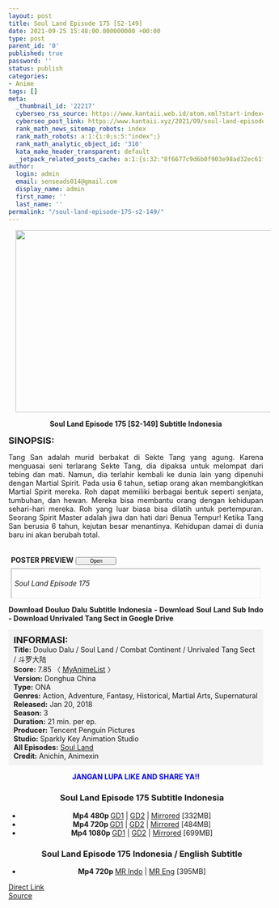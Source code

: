 ```yaml
---
layout: post
title: Soul Land Episode 175 [S2-149]
date: 2021-09-25 15:48:00.000000000 +00:00
type: post
parent_id: '0'
published: true
password: ''
status: publish
categories:
- Anime
tags: []
meta:
  _thumbnail_id: '22217'
  cyberseo_rss_source: https://www.kantaii.web.id/atom.xml?start-index=1&max-results=150
  cyberseo_post_link: https://www.kantaii.xyz/2021/09/soul-land-episode-175-s2-149.html
  rank_math_news_sitemap_robots: index
  rank_math_robots: a:1:{i:0;s:5:"index";}
  rank_math_analytic_object_id: '310'
  kata_make_header_transparent: default
  _jetpack_related_posts_cache: a:1:{s:32:"8f6677c9d6b0f903e98ad32ec61f8deb";a:2:{s:7:"expires";i:1652038174;s:7:"payload";a:0:{}}}
author:
  login: admin
  email: senseads014@gmail.com
  display_name: admin
  first_name: ''
  last_name: ''
permalink: "/soul-land-episode-175-s2-149/"
---
```

<div class="separator" style="clear: both; text-align: center;"><a href="https://1.bp.blogspot.com/-rrY4IBMcrEU/YU9BA08yp_I/AAAAAAAAAEw/uy3q3zBMSsIojjYDuS6vTfmR7c0bpwhBwCLcBGAsYHQ/s1365/Soul%2BLand%2B175%2Bb.jpg" style="margin-left: 1em; margin-right: 1em;"><img border="0" data-original-height="767" data-original-width="1365" height="360" src="{{ site.baseurl }}/assets/2021/09/Soul%2BLand%2B175%2Bb.jpg" width="640" /></a></div>
<p>
<div style="text-align: center;"><b>Soul Land Episode 175 [S2-149] Subtitle Indonesia</b></p>
</div>
<p><b><span style="font-size: large;">SINOPSIS:</span></b>
<div style="text-align: justify;">Tang San adalah murid berbakat di Sekte Tang yang agung. Karena menguasai seni terlarang Sekte Tang, dia dipaksa untuk melompat dari tebing dan mati. Namun, dia terlahir kembali ke dunia lain yang dipenuhi dengan Martial Spirit. Pada usia 6 tahun, setiap orang akan membangkitkan Martial Spirit mereka. Roh dapat memiliki berbagai bentuk seperti senjata, tumbuhan, dan hewan. Mereka bisa membantu orang dengan kehidupan sehari-hari mereka. Roh yang luar biasa bisa dilatih untuk pertempuran. Seorang Spirit Master adalah jiwa dan hati dari Benua Tempur! Ketika Tang San berusia 6 tahun, kejutan besar menantinya. Kehidupan damai di dunia baru ini akan berubah total.</p>
<p><a name="more"></a>
<div>
<div style="margin: 5px;">
<div class="smallfont" style="margin-bottom: 2px;"><span style="font-weight: bold;"><br />POSTER PREVIEW</span><input onclick="if (this.parentNode.parentNode.getElementsByTagName('div')[1].getElementsByTagName('div')[0].style.display != '') { this.parentNode.parentNode.getElementsByTagName('div')[1].getElementsByTagName('div')[0].style.display = ''; this.innerText = ''; this.value = ' Close..'; } else { this.parentNode.parentNode.getElementsByTagName('div')[1].getElementsByTagName('div')[0].style.display = 'none'; this.innerText = ''; this.value = ' Clik Here'; }" style="font-size: 10px; margin: 5px; padding: 0px; width: 80px;" type="button" value="Open" /></div>
<div class="alt2" style="border: 1px inset; margin: 0px; padding: 6px;">
<div style="display: none;">
<div class="separator" style="clear: both; text-align: center;"><a href="https://1.bp.blogspot.com/-Cyi2Wvw8bao/YU9BCfZRJ9I/AAAAAAAAAFE/EBjvi5wj4iooB9k-kRhIUntfD4oMcyyiACLcBGAsYHQ/s1365/Soul%2BLand%2B175%2Bf.jpg" style="margin-left: 1em; margin-right: 1em;"><img border="0" data-original-height="767" data-original-width="1365" height="360" src="{{ site.baseurl }}/assets/2021/09/Soul%2BLand%2B175%2Bf.jpg" width="640" /></a></div>
<p>
<div class="separator" style="clear: both; text-align: center;"><a href="https://1.bp.blogspot.com/-gPoO0d5-FI8/YU9BCO1Cc7I/AAAAAAAAAFA/-ERPysxyjoIdtjOVWpWKmOM3ZLkmlsZwgCLcBGAsYHQ/s1365/Soul%2BLand%2B175%2Be.jpg" style="margin-left: 1em; margin-right: 1em;"><img border="0" data-original-height="767" data-original-width="1365" height="360" src="{{ site.baseurl }}/assets/2021/09/Soul%2BLand%2B175%2Be.jpg" width="640" /></a></div>
<p>
<div class="separator" style="clear: both; text-align: center;"><a href="https://1.bp.blogspot.com/-BGyYipJ__G4/YU9BB3FFDnI/AAAAAAAAAE8/n1NszHPQZFIfz6wfxTZsHSZafJXK8ad0wCLcBGAsYHQ/s1365/Soul%2BLand%2B175%2Bd.jpg" style="margin-left: 1em; margin-right: 1em;"><img border="0" data-original-height="767" data-original-width="1365" height="360" src="{{ site.baseurl }}/assets/2021/09/Soul%2BLand%2B175%2Bd.jpg" width="640" /></a></div>
<p>
<div class="separator" style="clear: both; text-align: center;"><a href="https://1.bp.blogspot.com/-pJLroHcvl28/YU9BBHkRyTI/AAAAAAAAAE4/TwFCD0krG8M4b60s4IJtDHJWubxBLQ6gACLcBGAsYHQ/s1365/Soul%2BLand%2B175%2Bc.jpg" style="margin-left: 1em; margin-right: 1em;"><img border="0" data-original-height="767" data-original-width="1365" height="360" src="{{ site.baseurl }}/assets/2021/09/Soul%2BLand%2B175%2Bc.jpg" width="640" /></a></div>
<p>
<div class="separator" style="clear: both; text-align: center;"><a href="https://1.bp.blogspot.com/-rrY4IBMcrEU/YU9BA08yp_I/AAAAAAAAAEw/uy3q3zBMSsIojjYDuS6vTfmR7c0bpwhBwCLcBGAsYHQ/s1365/Soul%2BLand%2B175%2Bb.jpg" style="margin-left: 1em; margin-right: 1em;"><img border="0" data-original-height="767" data-original-width="1365" height="360" src="{{ site.baseurl }}/assets/2021/09/Soul%2BLand%2B175%2Bb.jpg" width="640" /></a></div>
<p>
<div class="separator" style="clear: both; text-align: center;"><a href="https://1.bp.blogspot.com/-MkIvqJ6D6O4/YU9BA7KGHZI/AAAAAAAAAE0/tCHgMlsgRwQmsaJ278irtYZGv8p6RLdlwCLcBGAsYHQ/s1365/Soul%2BLand%2B175%2Ba.jpg" style="margin-left: 1em; margin-right: 1em;"><img border="0" data-original-height="767" data-original-width="1365" height="360" src="{{ site.baseurl }}/assets/2021/09/Soul%2BLand%2B175%2Ba.jpg" width="640" /></a></div>
</div>
<p><i>Soul Land Episode 175</i></div>
</div>
</div>
<p> <b>Download Douluo Dalu Subtitle Indonesia - Download Soul Land Sub Indo - Download Unrivaled Tang Sect in Google Drive</b></div>
<p>
<div style="background-color: #f3f3f3; padding: 10px; text-align: left;"><b><span style="font-size: large;">INFORMASI:</span></b><br /><b>Title:</b> Douluo Dalu / Soul Land / Combat Continent / Unrivaled Tang Sect / 斗罗大陆<br /><b>Score:</b> 7.85 〈 <a href="https://myanimelist.net/anime/37150/Douluo_Dalu" target="_blank" rel="noopener">MyAnimeList</a> 〉<br /><b>Version:</b> Donghua China<br /><b>Type:</b> ONA<br /><b>Genres:</b> Action, Adventure, Fantasy, Historical, Martial Arts, Supernatural<br /><b>Released:</b> Jan 20, 2018<br /><b>Season:</b> 3<br /><b>Duration:</b> 21 min. per ep.<br /><b>Producer:</b> Tencent Penguin Pictures<br /><b>Studio:</b> Sparkly Key Animation Studio<br /><b>All Episodes:</b> <a href="https://www.kantaii.xyz/2018/02/soul-land-douluo-dalu.html" target="_blank" rel="noopener">Soul Land</a><br /><b>Credit:</b> Anichin, Animexin</div>
<p>
<div style="text-align: center;"><b><span style="color: blue;">JANGAN LUPA LIKE AND SHARE YA!!</span></b>
<div class="dl">
<ul />
<h3 style="text-align: center;">Soul Land Episode 175 Subtitle Indonesia</h3>
<li style="text-align: center;"><b>Mp4 480p </b><a href="https://apk.miuiku.com/YF42cWazq" target="_blank" rel="noopener">GD1</a> | <a href="https://semawur.com/N2pHbwbXByS" target="_blank" rel="noopener">GD2</a> | <a href="https://apk.miuiku.com/kCeGgyFQ" target="_blank" rel="noopener">Mirrored</a> [332MB]</li>
<li style="text-align: center;"><b>Mp4 720p </b><a href="https://apk.miuiku.com/UPjAAY5u" target="_blank" rel="noopener">GD1</a> | <a href="https://semawur.com/SnqfgZvo12D" target="_blank" rel="noopener">GD2</a> | <a href="https://apk.miuiku.com/DZZMY" target="_blank" rel="noopener">Mirrored</a> [484MB]</li>
<li style="text-align: center;"><b>Mp4 1080p </b><a href="https://apk.miuiku.com/gSVmN60" target="_blank" rel="noopener">GD1</a> | <a href="https://semawur.com/wMDR" target="_blank" rel="noopener">GD2</a> | <a href="https://apk.miuiku.com/OgQg9Jgx" target="_blank" rel="noopener">Mirrored</a> [699MB]</li>
</div>
<div class="dl">
<ul />
<h3 style="text-align: center;">Soul Land Episode 175 Indonesia / English Subtitle</h3>
<li style="text-align: center;"><b>Mp4 720p </b><a href="https://semawur.com/ka9p">MR Indo</a> | <a href="https://apk.miuiku.com/9hXUttDot" target="_blank" rel="noopener">MR Eng</a> [395MB]</li>
</div></div>
<link rel="stylesheet" href="https://cdnjs.cloudflare.com/ajax/libs/font-awesome/4.7.0/css/font-awesome.min.css" />
<div class="divbtn"> <a href="https://handymansurrender.com/fihup8buzv?key=94550f7ce39444073321dde3b8782f97" class="btn"><i class="fa fa-download"></i> Direct Link</a> <br /><a href="https://www.kantaii.xyz/2021/09/soul-land-episode-175-s2-149.html">Source</a> </div>
